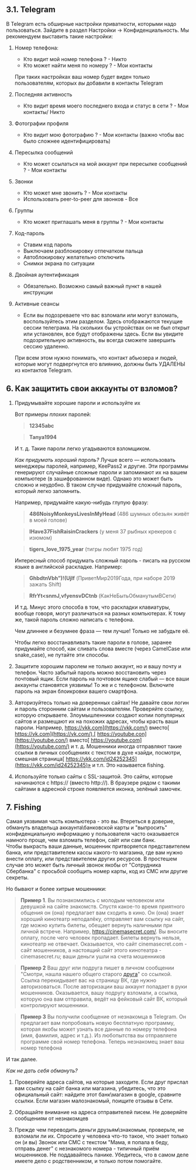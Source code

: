 
## 3.1. Telegram

В Telegram есть обширные настройки приватности, которыми надо пользоваться. Зайдите в раздел Настройки → Конфиденциальность. Мы рекомендуем выставить такие настройки: 

1. Номер телефона: 
    + Кто видит мой номер телефона ? - Никто 
    + Кто может найти меня по номеру ? - Мои контакты 

    При таких настройках ваш номер будет виден только пользователям, которых _вы_ добавили в контакты Telegram

1. Последняя активность
    + Кто видит время моего последнего входа и статус в сети ? - Мои контакты/ Никто

1. Фотографии профиля
    + Кто видит мою фотографию ? - Мои контакты (важно чтобы вас было сложнее идентифицировать)

1. Пересылка сообщений 
    + Кто может ссылаться на мой аккаунт при пересылке сообщений ? - Мои контакты

1. Звонки
    + Кто может мне звонить ? - Мои контакты
    + Использовать peer-to-peer для звонков - Все

1. Группы
    + Кто может приглашать меня в группы ? - Мои контакты

1. Код-пароль
    + Ставим код пароль
    + Выключаем разблокировку отпечатком пальца
    + Автоблокировку желательно отключить
    + Снимки экрана по ситуации

1. Двойная аутентификация
    + Обязательно. Возможно самый важный пункт в нашей инструкции

1. Активные сеансы
    + Если вы подозреваете что вас взломали или могут взломать, воспользуйтесь этим разделом. Здесь отображаются текущие сессии телеграма. На скольких бы устройствах он не был открыт или установлен, все будут отображены здесь. Если вы увидите подозрительную активность, вы всегда сможете завершить сессию удаленно.

    При всем этом нужно понимать, что контакт абьюзера и людей, которые могут подвергнутся его влиянию, должны быть УДАЛЕНЫ из контактов Telegram.


## 6. Как защитить свои аккаунты от взломов?

1. Придумывайте хорошие пароли и используйте их 

    Вот примеры _плохих_ паролей:
    
    > __12345abc__
    
    > **Tanya1994**
    
    И т. д. Такие пароли легко угадываются взломщиком.
    
    _Как придумать хороший пароль?_ Лучше всего — использовать менеджеры паролей, например, KeePass2 и другие. Эти программы генерируют случайные сложные пароли и запоминают их на вашем компьютере (в зашифрованном виде). Однако это может быть сложно и неудобно. В таком случае придумайте сложный пароль, который легко запомнить.
    
    Например, придумайте какую-нибудь глупую фразу:
    
    > **486NoisyMonkeysLivesInMyHead** (486 шумных обезьян живёт в моей голове)
    
    > **IHave37FishRaisinCrackers** (у меня 37 рыбных крекеров с изюмом)
    
    > **tigers_love_1975_year** (тигры любят 1975 год)
    
    Интересный способ придумать сложный пароль - писать на русском языке в английской раскладке. Например:
    
    > **GhbdtnVbh”)!(Ujlf** (ПриветМир2019Года, при наборе 2019 зажать Shift)
    
    > **RfrYt&lt;snmJ,vfyensvDCtnb** (КакНеБытьОбманутымВСети)
    
    И т.д. Минус этого способа в том, что раскладки клавиатуры, вообще говоря, могут различаться на разных компьютерах. К тому же, такой пароль сложно написать с телефона.
    
    Чем длиннее и безумнее фраза — тем лучше! Только не забудьте её.
    
    Чтобы легко восстанавливать такие пароли в голове, заранее придумайте способ, как сливать слова вместе (через CamelCase или snake_case), не путайте эти способы.
    
1. Защитите хорошим паролем не только аккаунт, но и вашу почту и телефон. Часто забытый пароль можно восстановить через почтовый ящик. Если пароль на почтовом ящике слабый — все ваши аккаунты становятся уязвимы! То же и с телефоном. Включите пароль на экран блоикровки вашего смартфона.

1. Авторизуйтесь только на доверенных сайтах! Не давайте свои логин и пароль сторонним сайтам и пользователям. Проверяйте ссылку, которую открываете. Злоумышленники создают копии популярных сайтов и размещают их на похожих адресах, чтобы красть ваши пароли. Например, https://vkk.com](https://vkk.com/) вместо[ https://vk.com](https://vk.com/),[ https://youtube.con](https://youtube.con/) вместо[ https://youtube.com](https://youtube.com/) и т. д. Мошенники иногда отправляют такие ссылки в личных сообщениях с текстом в духе «зайди, посмотри, смешная страница[ https://vkk.com/id24252345](https://vkk.com/id24252345)» и т.п. Это называется fishing.

1. Используйте только сайты с SSL-защитой. Это сайты, которые начинаются с https:// (вместо http://). В браузере рядом с такими сайтами в адресной строке появляется иконка, зелёный замочек.

## 7. Fishing

Самая уязвимая часть компьютера - это вы. Втереться в доверие, обмануть владельца аккаунта\банковской карты и "выпросить" конфиденциальную информацию у пользователя часто оказывается намного проще, чем взломать телефон, сайт или сам банк.  
Чтобы выкрасть ваши данные, мошенник притворяется представителем банка, или представителем кассы какого-то магазина, где вам нужно внести оплату, или представителем других ресурсов. В простешем случае это может быть личный звонок якобы от "Сотрудника Сбербанка" с просьбой сообщить номер карты, код из СМС или другие секреты.  

Но бывают и более хитрые мошенники:

> **Пример 1**.
> Вы познакомились с молодым человеком или девушкой на сайте знакомств. Спустя какое-то время приятного общения он (она) предлагает вам сходить в кино. Он (она) знает хороший кинотеатр неподалёку, отправляет вам ссылку на сайт, где можно купить билеты, обещает вернуть наличными при личной встрече. Например, https://cinemasecret.com/. Вы вносите оплату, после чего человек пропадает. Билеты вернуть нельзя, кинотеатр не отвечает.
> Оказывается, что сайт cinemasecret.com - сайт мошенников, а настоящий сайт этого кинотеатра - cinemasecret.ru; ваши деньги ушли на счета мошенников


> **Пример 2**
> Ваш друг или подруга пишет в личном сообщении "Смотри, нашла нашего общего старого [друга](https://vk.com/)" со ссылкой. Ссылка перекидывает вас на страницу ВК, где нужно авторизоваться. После авторизации ваш аккаунт попадает в руки мошенников.
> Оказывается, вашу подругу взломали, а ссылка, которую она вам отправила, ведёт на фейковый сайт ВК, который контролируют мошенники.

> **Пример 3**
> Вы получили сообщение от незнакомца в Telegram. Он предлагает вам попробовать новую бесплатную программу, которая якобы может узнать все данные по номеру телефона (имя, фамилия, адрес и т.д.). Из любопытства вы отправляете программе свой номер телефона. 
> Теперь незнакомец знает ваш номер телефона

И так далее. 

_Как не дать себя обмануть?_

1. Проверяйте адреса сайтов, на которые заходите. Если друг прислал вам ссылку на сайт банка или магазина, убедитесь, что это официальный сайт: найдите этот банк\магазин в google, сравните ссылки. Если магазин малознакомый, поищите отзывы в Сети. 

1. Обращайте внимание на адреса отправителей писем. Не доверяйте сообщениям от незнакомцев

1. Прежде чем переводить деньги друзьям\знакомым, проверьте, не взломали ли их. Спросите у человека что-то такое, что знает только он (и вы)
Звонок или СМС с текстом "Мама, я попала в беду, отправь денег" с незнакомого номера - типичный приём мошенников. Не поддавайтесь панике. Убедитесь, что в самом деле имеете дело с родственником, и только потом помогайте.
